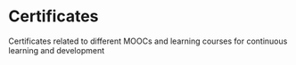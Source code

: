 # Certificates

Certificates related to different MOOCs and learning courses for continuous learning and development
